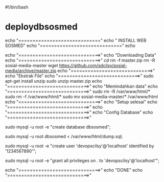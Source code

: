 #!/bin/bash
# deploydbsosmed


echo "============================="
echo " INSTALL WEB SOSMED"
echo "============================="
echo



echo "=============================>"
echo "Downloading Data"
echo "=============================>"
cd
rm -f master.zip
rm -R sosial-media-master
wget https://github.com/sdcilsy/sosial-media/archive/master.zip
echo "=============================>"
echo "Ekstrak File"
echo "=============================>"
sudo apt-get install unzip
sudo unzip master.zip
echo "=============================>"
echo "Memindahkan data"
echo "=============================>"
sudo rm -R /var/www/html/*
sudo rm -f /var/www/html/*
sudo mv sosial-media-master/* /var/www/html
echo "=============================>"
echo "Setup selesai"
echo "=============================>"
echo "=============================>"
echo "Config Database"
echo "=============================>"

sudo mysql -u root -e "create database dbsosmed";

sudo mysql -u root dbsosmed < /var/www/html/dump.sql;

sudo mysql -u root -e "create user 'devopscilsy'@'localhost' identified by '1234567890'";

sudo mysql -u root -e "grant all privileges on *.* to 'devopscilsy'@'localhost'";

echo "=============================>"
echo "DONE"
echo "=============================>"
